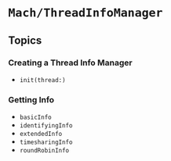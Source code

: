 # ``Mach/ThreadInfoManager``

## Topics

### Creating a Thread Info Manager

- ``init(thread:)``

### Getting Info

- ``basicInfo``
- ``identifyingInfo``
- ``extendedInfo``
- ``timesharingInfo``
- ``roundRobinInfo``